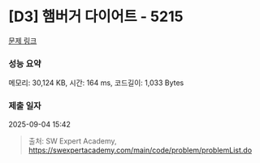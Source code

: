 # [D3] 햄버거 다이어트 - 5215 

[문제 링크](https://swexpertacademy.com/main/code/problem/problemDetail.do?contestProbId=AWT-lPB6dHUDFAVT) 

### 성능 요약

메모리: 30,124 KB, 시간: 164 ms, 코드길이: 1,033 Bytes

### 제출 일자

2025-09-04 15:42



> 출처: SW Expert Academy, https://swexpertacademy.com/main/code/problem/problemList.do